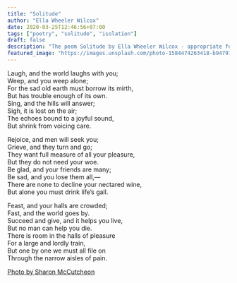 ```yaml
---
title: "Solitude"
author: "Ella Wheeler Wilcox"
date: 2020-03-25T12:46:56+07:00
tags: ["poetry", "solitude", "isolation"]
draft: false
description: "The peom Solitude by Ella Wheeler Wilcox - appropriate for this time?"
featured_image: "https://images.unsplash.com/photo-1584474263418-b947971ef9dc?ixlib=rb-1.2.1&ixid=eyJhcHBfaWQiOjEyMDd9&auto=format&fit=crop&w=967&h=300"
---
```


Laugh, and the world laughs with you;  
Weep, and you weep alone;  
For the sad old earth must borrow its mirth,  
But has trouble enough of its own.  
Sing, and the hills will answer;  
Sigh, it is lost on the air;  
The echoes bound to a joyful sound,  
But shrink from voicing care.  

Rejoice, and men will seek you;  
Grieve, and they turn and go;  
They want full measure of all your pleasure,  
But they do not need your woe.  
Be glad, and your friends are many;  
Be sad, and you lose them all,—  
There are none to decline your nectared wine,  
But alone you must drink life’s gall.  

Feast, and your halls are crowded;  
Fast, and the world goes by.  
Succeed and give, and it helps you live,  
But no man can help you die.  
There is room in the halls of pleasure  
For a large and lordly train,  
But one by one we must all file on  
Through the narrow aisles of pain.  

[Photo by Sharon McCutcheon](https://unsplash.com/photos/dW6FP74AhIU)
